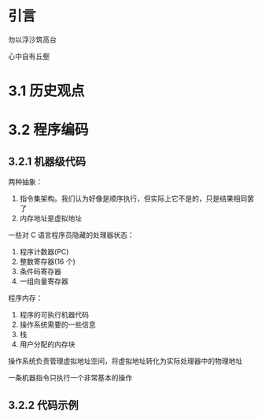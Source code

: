 # 引言

勿以浮沙筑高台

心中自有丘壑

# 3.1 历史观点

# 3.2 程序编码

## 3.2.1 机器级代码

两种抽象：
1. 指令集架构。我们认为好像是顺序执行，但实际上它不是的，只是结果相同罢了
2. 内存地址是虚拟地址

一些对 C 语言程序员隐藏的处理器状态：
1. 程序计数器(PC)
2. 整数寄存器(16 个)
3. 条件码寄存器
4. 一组向量寄存器

程序内存：
1. 程序的可执行机器代码
2. 操作系统需要的一些信息
3. 栈
4. 用户分配的内存块

操作系统负责管理虚拟地址空间，将虚拟地址转化为实际处理器中的物理地址

一条机器指令只执行一个非常基本的操作

## 3.2.2 代码示例